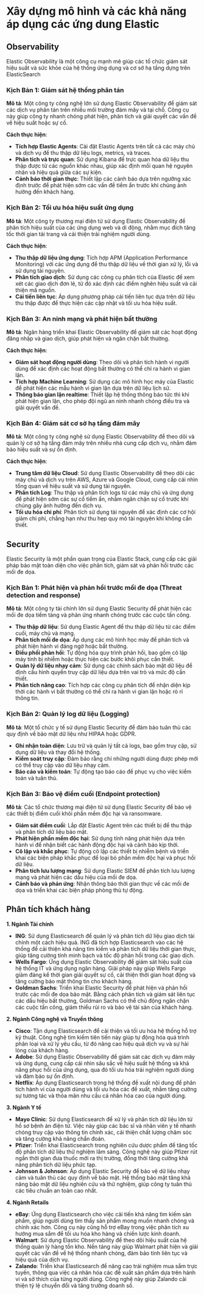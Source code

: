 # Xây dựng mô hình và các khả năng áp dụng các ứng dung Elastic

## Observability

Elastic Observability là một công cụ mạnh mẽ giúp các tổ chức giám sát hiệu suất và sức khỏe của hệ thống ứng dụng và cơ sở hạ tầng dựng trên ElasticSearch

### Kịch Bản 1: Giám sát hệ thống phân tán
**Mô tả**: Một công ty công nghệ lớn sử dụng Elastic Observability để giám sát các dịch vụ phân tán trên nhiều môi trường đám mây và tại chỗ. Công cụ này giúp công ty nhanh chóng phát hiện, phân tích và giải quyết các vấn đề về hiệu suất hoặc sự cố.

**Cách thực hiện**:
- **Tích hợp Elastic Agents**: Cài đặt Elastic Agents trên tất cả các máy chủ và dịch vụ để thu thập dữ liệu logs, metrics, và traces.
- **Phân tích và trực quan**: Sử dụng Kibana để trực quan hóa dữ liệu thu thập được từ các nguồn khác nhau, giúp xác định mối quan hệ nguyên nhân và hiệu quả giữa các sự kiện.
- **Cảnh báo thời gian thực**: Thiết lập các cảnh báo dựa trên ngưỡng xác định trước để phát hiện sớm các vấn đề tiềm ẩn trước khi chúng ảnh hưởng đến khách hàng.

### Kịch Bản 2: Tối ưu hóa hiệu suất ứng dụng
**Mô tả**: Một công ty thương mại điện tử sử dụng Elastic Observability để phân tích hiệu suất của các ứng dụng web và di động, nhằm mục đích tăng tốc thời gian tải trang và cải thiện trải nghiệm người dùng.

**Cách thực hiện**:
- **Thu thập dữ liệu ứng dụng**: Tích hợp APM (Application Performance Monitoring) với các ứng dụng để thu thập dữ liệu về thời gian xử lý, lỗi và sử dụng tài nguyên.
- **Phân tích giao dịch**: Sử dụng các công cụ phân tích của Elastic để xem xét các giao dịch đơn lẻ, từ đó xác định các điểm nghẽn hiệu suất và cải thiện mã nguồn.
- **Cải tiến liên tục**: Áp dụng phương pháp cải tiến liên tục dựa trên dữ liệu thu thập được để thực hiện các cập nhật và tối ưu hóa hiệu suất.

### Kịch Bản 3: An ninh mạng và phát hiện bất thường
**Mô tả**: Ngân hàng triển khai Elastic Observability để giám sát các hoạt động đăng nhập và giao dịch, giúp phát hiện và ngăn chặn bất thường.

**Cách thực hiện**:
- **Giám sát hoạt động người dùng**: Theo dõi và phân tích hành vi người dùng để xác định các hoạt động bất thường có thể chỉ ra hành vi gian lận.
- **Tích hợp Machine Learning**: Sử dụng các mô hình học máy của Elastic để phát hiện các mẫu hành vi gian lận dựa trên dữ liệu lịch sử.
- **Thông báo gian lận realtime**: Thiết lập hệ thống thông báo tức thì khi phát hiện gian lận, cho phép đội ngũ an ninh nhanh chóng điều tra và giải quyết vấn đề.

### Kịch Bản 4: Giám sát cơ sở hạ tầng đám mây
**Mô tả**: Một công ty công nghệ sử dụng Elastic Observability để theo dõi và quản lý cơ sở hạ tầng đám mây trên nhiều nhà cung cấp dịch vụ, nhằm đảm bảo hiệu suất và sự ổn định.

**Cách thực hiện**:
- **Trung tâm dữ liệu Cloud**: Sử dụng Elastic Observability để theo dõi các máy chủ và dịch vụ trên AWS, Azure và Google Cloud, cung cấp cái nhìn tổng quan về hiệu suất và sử dụng tài nguyên.
- **Phân tích Log**: Thu thập và phân tích logs từ các máy chủ và ứng dụng để phát hiện sớm các sự cố tiềm ẩn, nhằm ngăn chặn sự cố trước khi chúng gây ảnh hưởng đến dịch vụ.
- **Tối ưu hóa chi phí**: Phân tích sử dụng tài nguyên để xác định các cơ hội giảm chi phí, chẳng hạn như thu hẹp quy mô tài nguyên khi không cần thiết.

## Security

Elastic Security là một phần quan trọng của Elastic Stack, cung cấp các giải pháp bảo mật toàn diện cho việc phân tích, giám sát và phản hồi trước các mối đe dọa. 

### Kịch Bản 1: Phát hiện và phản hồi trước mối đe dọa (Threat detection and response)
**Mô tả**: Một công ty tài chính lớn sử dụng Elastic Security để phát hiện các mối đe dọa tiềm tàng và phản ứng nhanh chóng trước các cuộc tấn công.
- **Thu thập dữ liệu**: Sử dụng Elastic Agent để thu thập dữ liệu từ các điểm cuối, máy chủ và mạng.
- **Phân tích mối đe dọa**: Áp dụng các mô hình học máy để phân tích và phát hiện hành vi đáng ngờ hoặc bất thường.
- **Điều phối phản hồi**: Tự động hóa quy trình phản hồi, bao gồm cô lập máy tính bị nhiễm hoặc thực hiện các bước khôi phục cần thiết.
- **Quản lý dữ liệu nhạy cảm**: Sử dụng các chính sách bảo mật dữ liệu để định cấu hình quyền truy cập dữ liệu dựa trên vai trò và mức độ cần thiết.
- **Phân tích nâng cao**: Tích hợp các công cụ phân tích để nhận diện kịp thời các hành vi bất thường có thể chỉ ra hành vi gian lận hoặc rò rỉ thông tin.

### Kịch Bản 2: Quản lý log dữ liệu (Logging)
**Mô tả**: Một tổ chức y tế sử dụng Elastic Security để đảm bảo tuân thủ các quy định về bảo mật dữ liệu như HIPAA hoặc GDPR.
- **Ghi nhận toàn diện**: Lưu trữ và quản lý tất cả logs, bao gồm truy cập, sử dụng dữ liệu và thay đổi hệ thống.
- **Kiểm soát truy cập**: Đảm bảo rằng chỉ những người dùng được phép mới có thể truy cập vào dữ liệu nhạy cảm.
- **Báo cáo và kiểm toán**: Tự động tạo báo cáo để phục vụ cho việc kiểm toán và tuân thủ.

### Kịch Bản 3: Bảo vệ điểm cuối (Endpoint protection)
**Mô tả**: Các tổ chức thương mại điện tử sử dụng Elastic Security để bảo vệ các thiết bị điểm cuối khỏi phần mềm độc hại và ransomware.
- **Giám sát điểm cuối**: Lắp đặt Elastic Agent trên các thiết bị để thu thập và phân tích dữ liệu bảo mật.
- **Phát hiện phần mềm độc hại**: Sử dụng tính năng phát hiện dựa trên hành vi để nhận biết các hành động độc hại và cảnh báo kịp thời.
- **Cô lập và khắc phục**: Tự động cô lập các thiết bị nhiễm bệnh và triển khai các biện pháp khắc phục để loại bỏ phần mềm độc hại và phục hồi dữ liệu.
- **Phân tích lưu lượng mạng**: Sử dụng Elastic SIEM để phân tích lưu lượng mạng và phát hiện các dấu hiệu của mối đe dọa.
- **Cảnh báo và phản ứng**: Nhận thông báo thời gian thực về các mối đe dọa và triển khai các biện pháp phòng thủ tự động.

## Phân tích khách hàng

**1. Ngành Tài chính**
- **ING**: Sử dụng Elasticsearch để quản lý và phân tích dữ liệu giao dịch tài chính một cách hiệu quả. ING đã tích hợp Elasticsearch vào các hệ thống để cải thiện khả năng tìm kiếm và phân tích dữ liệu thời gian thực, giúp tăng cường tính minh bạch và tốc độ phản hồi trong các giao dịch.
- **Wells Fargo**: Ứng dụng Elastic Observability để giám sát hiệu suất của hệ thống IT và ứng dụng ngân hàng. Giải pháp này giúp Wells Fargo giảm đáng kể thời gian giải quyết sự cố, cải thiện thời gian hoạt động và tăng cường bảo mật thông tin cho khách hàng.
- **Goldman Sachs**: Triển khai Elastic Security để phát hiện và phản hồi trước các mối đe dọa bảo mật. Bằng cách phân tích và giám sát liên tục các dấu hiệu bất thường, Goldman Sachs có thể chủ động ngăn chặn các cuộc tấn công, giảm thiểu rủi ro và bảo vệ tài sản của khách hàng.

**2. Ngành Công nghệ và Truyền thông**
- **Cisco**: Tận dụng Elasticsearch để cải thiện và tối ưu hóa hệ thống hỗ trợ kỹ thuật. Công nghệ tìm kiếm tiên tiến này giúp tự động hóa quá trình phân loại và xử lý yêu cầu, từ đó nâng cao hiệu quả dịch vụ và sự hài lòng của khách hàng.
- **Adobe**: Sử dụng Elastic Observability để giám sát các dịch vụ đám mây và ứng dụng, cung cấp cái nhìn sâu sắc về hiệu suất hệ thống và khả năng phục hồi của ứng dụng, qua đó tối ưu hóa trải nghiệm người dùng và đảm bảo sự ổn định.
- **Netflix**: Áp dụng Elasticsearch trong hệ thống đề xuất nội dung để phân tích hành vi của người dùng và tối ưu hóa các đề xuất, nhằm tăng cường sự tương tác và thỏa mãn nhu cầu cá nhân hóa cao của người dùng.

**3. Ngành Y tế**
- **Mayo Clinic**: Sử dụng Elasticsearch để xử lý và phân tích dữ liệu lớn từ hồ sơ bệnh án điện tử. Việc này giúp các bác sĩ và nhân viên y tế nhanh chóng truy cập vào thông tin chính xác, cải thiện chất lượng chăm sóc và tăng cường khả năng chẩn đoán.
- **Pfizer**: Triển khai Elasticsearch trong nghiên cứu dược phẩm để tăng tốc độ phân tích dữ liệu thử nghiệm lâm sàng. Công nghệ này giúp Pfizer rút ngắn thời gian đưa thuốc mới ra thị trường, đồng thời tăng cường khả năng phân tích dữ liệu phức tạp.
- **Johnson & Johnson**: Áp dụng Elastic Security để bảo vệ dữ liệu nhạy cảm và tuân thủ các quy định về bảo mật. Hệ thống bảo mật tăng khả năng bảo mật dữ liệu nghiên cứu và thử nghiệm, giúp công ty tuân thủ các tiêu chuẩn an toàn cao nhất.

**4. Ngành Retails**
- **eBay**: Ứng dụng Elasticsearch cho việc cải tiến khả năng tìm kiếm sản phẩm, giúp người dùng tìm thấy sản phẩm mong muốn nhanh chóng và chính xác hơn. Công cụ này cũng hỗ trợ eBay trong việc phân tích xu hướng mua sắm để tối ưu hóa kho hàng và chiến lược kinh doanh.
- **Walmart**: Sử dụng Elastic Observability để theo dõi hiệu suất của hệ thống quản lý hàng tồn kho. Nền tảng này giúp Walmart phát hiện và giải quyết các vấn đề về hệ thống nhanh chóng, đảm bảo tính liên tục và hiệu quả của dịch vụ.
- **Zalando**: Triển khai Elasticsearch để nâng cao trải nghiệm mua sắm trực tuyến, thông qua việc cá nhân hóa các đề xuất sản phẩm dựa trên hành vi và sở thích của từng người dùng. Công nghệ này giúp Zalando cải thiện tỷ lệ chuyển đổi và tăng trưởng doanh số.
